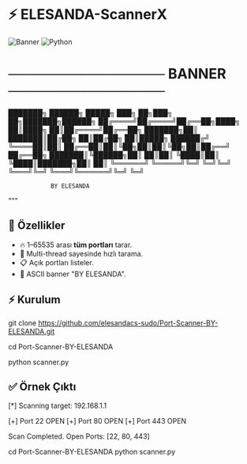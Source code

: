 # ⚡ ELESANDA-ScannerX

![Banner](https://img.shields.io/badge/ScannerX-BY%20ELESANDA-red?style=for-the-badge)
![Python](https://img.shields.io/badge/Python-3.x-blue?style=for-the-badge)

# ──────────────── BANNER ──────────────── #

███████╗ ██████╗ █████╗ ███╗   ██╗███╗   ██╗███████╗██████╗ 
██╔════╝██╔════╝██╔══██╗████╗  ██║████╗  ██║██╔════╝██╔══██╗
███████╗██║     ███████║██╔██╗ ██║██╔██╗ ██║█████╗  ██████╔╝
╚════██║██║     ██╔══██║██║╚██╗██║██║╚██╗██║██╔══╝  ██╔══██╗
███████║╚██████╗██║  ██║██║ ╚████║██║ ╚████║███████╗██║  ██║
╚══════╝ ╚═════╝╚═╝  ╚═╝╚═╝  ╚═══╝╚═╝  ╚═══╝╚══════╝╚═╝  ╚═╝

                BY ELESANDA
"""


## 📌 Özellikler
- 🔥 1–65535 arası **tüm portları** tarar.  
- 🚀 Multi-thread sayesinde hızlı tarama.  
- 📋 Açık portları listeler.  
- 🎨 ASCII banner "BY ELESANDA".  

## ⚡ Kurulum

git clone https://github.com/elesandacs-sudo/Port-Scanner-BY-ELESANDA.git

cd Port-Scanner-BY-ELESANDA

python scanner.py

 
## ✅ Örnek Çıktı
[*] Scanning target: 192.168.1.1

[+] Port 22 OPEN
[+] Port 80 OPEN
[+] Port 443 OPEN

Scan Completed.
Open Ports: [22, 80, 443]


cd Port-Scanner-BY-ELESANDA
python scanner.py
